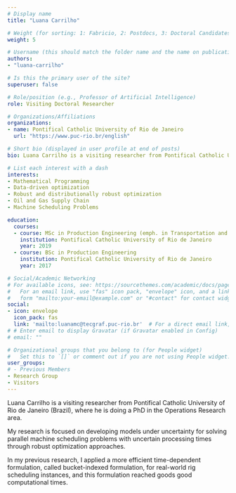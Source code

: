 ```yaml
---
# Display name
title: "Luana Carrilho"

# Weight (for sorting: 1: Fabricio, 2: Postdocs, 3: Doctoral Candidates, 4: Research Assistants, 5: Visitors)
weight: 5

# Username (this should match the folder name and the name on publications)
authors:
- "luana-carrilho"

# Is this the primary user of the site?
superuser: false

# Role/position (e.g., Professor of Artificial Intelligence)
role: Visiting Doctoral Researcher

# Organizations/Affiliations
organizations:
- name: Pontifical Catholic University of Rio de Janeiro
  url: "https://www.puc-rio.br/english"

# Short bio (displayed in user profile at end of posts)
bio: Luana Carrilho is a visiting researcher from Pontifical Catholic University of Rio de Janeiro (Brazil), where he is doing a PhD in the field of Operations Research.

# List each interest with a dash
interests:
- Mathematical Programming
- Data-driven optimization
- Robust and distributionally robust optimization
- Oil and Gas Supply Chain
- Machine Scheduling Problems

education:
  courses:
  - course: MSc in Production Engineering (emph. in Transportation and Logistics)
    institution: Pontifical Catholic University of Rio de Janeiro
    year: 2019
  - course: BSc in Production Engineering
    institution: Pontifical Catholic University of Rio de Janeiro
    year: 2017

# Social/Academic Networking
# For available icons, see: https://sourcethemes.com/academic/docs/page-builder/#icons
#   For an email link, use "fas" icon pack, "envelope" icon, and a link in the
#   form "mailto:your-email@example.com" or "#contact" for contact widget.
social:
- icon: envelope
  icon_pack: fas
  link: 'mailto:luanamc@tecgraf.puc-rio.br'  # For a direct email link, use "mailto:test@example.org".
# # Enter email to display Gravatar (if Gravatar enabled in Config)
# email: ""

# Organizational groups that you belong to (for People widget)
#   Set this to `[]` or comment out if you are not using People widget.
user_groups:
# - Previous Members
- Research Group
- Visitors
---
```


Luana Carrilho is a visiting researcher from Pontifical Catholic University of Rio de Janeiro (Brazil), where he is doing a PhD in the Operations Research area.

My research is focused on developing models under uncertainty for solving parallel machine scheduling problems with uncertain processing times through robust optimization approaches.

In my previous research, I applied a more efficient time-dependent formulation, called bucket-indexed formulation, for real-world rig scheduling instances, and this formulation reached goods good computational times.
